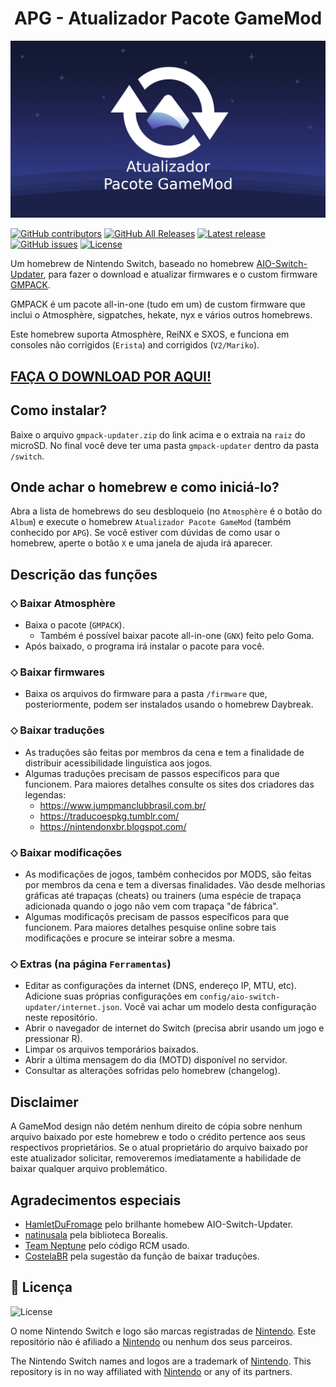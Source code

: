 <h1 align="center">APG - Atualizador Pacote GameMod</h1>

<div align="center">
<img src="./Images/bootlogo.png" alight-itens="center">
</div>

[![GitHub contributors](https://img.shields.io/github/contributors/coldmvm/gmpack-updater)](https://github.com/coldmvm/gmpack-updater/graphs/contributors)
[![GitHub All Releases](https://img.shields.io/github/downloads/coldmvm/gmpack-updater/total)](https://github.com/coldmvm/gmpack-updater/releases)
[![Latest release](https://img.shields.io/github/v/release/coldmvm/gmpack-updater)](https://github.com/coldmvm/gmpack-updater/releases)
[![GitHub issues](https://img.shields.io/github/issues/coldmvm/gmpack-updater)](https://github.com/coldmvm/gmpack-updater/issues)
[![License](https://img.shields.io/badge/License-GPLv3-blue.svg)](https://www.gnu.org/licenses/gpl-3.0.en.html)

Um homebrew de Nintendo Switch, baseado no homebrew [AIO-Switch-Updater](https://github.com/HamletDuFromage/aio-switch-updater/), para fazer o download e atualizar firmwares e o custom firmware [GMPACK](https://github.com/coldmvm/gmpack/releases).

GMPACK é um pacote all-in-one (tudo em um) de custom firmware que inclui o Atmosphère, sigpatches, hekate, nyx e vários outros homebrews.

Este homebrew suporta Atmosphère, ReiNX e SXOS, e funciona em consoles não corrigidos (`Erista`) and corrigidos (`V2/Mariko`).

## **[FAÇA O DOWNLOAD POR AQUI!](https://github.com/coldmvm/gmpack-updater/releases)**

## Como instalar?
Baixe o arquivo `gmpack-updater.zip` do link acima e o extraia na `raiz` do microSD.
No final você deve ter uma pasta `gmpack-updater` dentro da pasta `/switch`.

## Onde achar o homebrew e como iniciá-lo?
Abra a lista de homebrews do seu desbloqueio (no `Atmosphère` é o botão do `Album`) e execute o homebrew `Atualizador Pacote GameMod` (também conhecido por `APG`).
Se você estiver com dúvidas de como usar o homebrew, aperte o botão `X` e uma janela de ajuda irá aparecer.

## Descrição das funções
### ⬦ Baixar Atmosphère
- Baixa o pacote (`GMPACK`).
  - Também é possível baixar pacote all-in-one (`GNX`) feito pelo Goma.
-  Após baixado, o programa irá instalar o pacote para você.

### ⬦ Baixar firmwares
- Baixa os arquivos do firmware para a pasta `/firmware` que, posteriormente, podem ser instalados usando o homebrew Daybreak.

### ⬦ Baixar traduções
- As traduções são feitas por membros da cena e tem a finalidade de distribuir acessibilidade linguística aos jogos.
- Algumas traduções precisam de passos específicos para que funcionem. Para maiores detalhes consulte os sites dos criadores das legendas:
  - https://www.jumpmanclubbrasil.com.br/
  - https://traducoespkg.tumblr.com/
  - https://nintendonxbr.blogspot.com/

### ⬦ Baixar modificações
- As modificações de jogos, também conhecidos por MODS, são feitas por membros da cena e tem a diversas finalidades. Vão desde melhorias gráficas até trapaças (cheats) ou trainers (uma espécie de trapaça adicionada quando o jogo não vem com trapaça "de fábrica".
- Algumas modificaçõs precisam de passos específicos para que funcionem. Para maiores detalhes pesquise online sobre tais modificações e procure se inteirar sobre a mesma.

### ⬦ Extras (na página `Ferramentas`)
- Editar as configurações da internet (DNS, endereço IP, MTU, etc). Adicione suas próprias configurações em `config/aio-switch-updater/internet.json`. Você vai achar um modelo desta configuração neste repositório.
- Abrir o navegador de internet do Switch (precisa abrir usando um jogo e pressionar R).
- Limpar os arquivos temporários baixados.
- Abrir a última mensagem do dia (MOTD) disponível no servidor.
- Consultar as alterações sofridas pelo homebrew (changelog).

## Disclaimer
A GameMod design não detém nenhum direito de cópia sobre nenhum arquivo baixado por este homebrew e todo o crédito pertence aos seus respectivos proprietários. Se o atual proprietário do arquivo baixado por este atualizador solicitar, removeremos imediatamente a habilidade de baixar qualquer arquivo problemático.

## Agradecimentos especiais
- [HamletDuFromage](https://github.com/HamletDuFromage/) pelo brilhante homebew AIO-Switch-Updater.
- [natinusala](https://github.com/natinusala) pela biblioteca Borealis.
- [Team Neptune](https://github.com/Team-Neptune) pelo código RCM usado.
- [CostelaBR](https://github.com/AMSNX) pela sugestão da função de baixar traduções.

## 📝 Licença

![License](https://img.shields.io/badge/License-GPLv3-blue.svg)

O nome Nintendo Switch e logo são marcas registradas de [Nintendo](https://github.com/Nintendo). Este repositório não é afiliado a [Nintendo](https://github.com/Nintendo) ou nenhum dos seus parceiros.

The Nintendo Switch names and logos are a trademark of [Nintendo](https://github.com/Nintendo). This repository is in no way affiliated with [Nintendo](https://github.com/Nintendo) or any of its partners.
